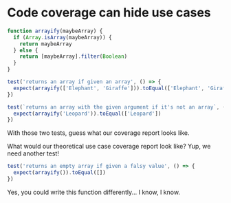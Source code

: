 # Code coverage can hide use cases

```ts
function arrayify(maybeArray) {
  if (Array.isArray(maybeArray)) {
    return maybeArray
  } else {
    return [maybeArray].filter(Boolean)
  }
}
```

```ts
test('returns an array if given an array', () => {
  expect(arrayify(['Elephant', 'Giraffe'])).toEqual(['Elephant', 'Giraffe'])
})
```

```ts
test(`returns an array with the given argument if it's not an array`, () => {
  expect(arrayify('Leopard')).toEqual(['Leopard'])
})
```

With those two tests, guess what our coverage report looks like.

What would our theoretical use case coverage report look like? Yup, we need
another test!

```ts
test('returns an empty array if given a falsy value', () => {
  expect(arrayify()).toEqual([])
})
```

Yes, you could write this function differently... I know, I know.
